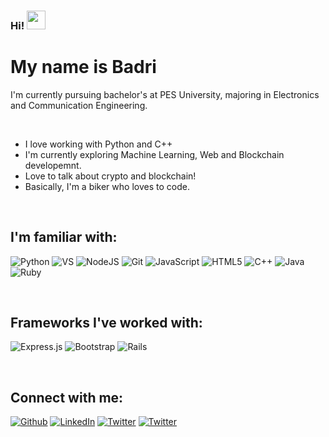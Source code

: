 ### Hi! <img src="https://raw.githubusercontent.com/iampavangandhi/iampavangandhi/master/gifs/Hi.gif" width="30px">

# My name is Badri 
I'm currently pursuing bachelor's at PES University, majoring in Electronics and Communication Engineering.

<br />

- I love working with Python and C++
- I'm currently exploring Machine Learning, Web and Blockchain developemnt.
- Love to talk about crypto and blockchain!
- Basically, I'm a biker who loves to code.

<br />

## I'm familiar with:
<p>

<img alt="Python" src="https://img.shields.io/badge/-Python-3776AB?style=flat-square&logo=python&logoColor=white" />
<img alt="VS" src="https://img.shields.io/badge/language-System%20Verilog-blue" />
<img alt="NodeJS" src="https://img.shields.io/badge/node.js-%2343853D.svg?&style=for-the-badge&logo=node.js&logoColor=white" />	
<img alt="Git" src="https://img.shields.io/badge/git-%23F05033.svg?style=for-the-badge&logo=git&logoColor=white"/>
<img alt="JavaScript" src="https://img.shields.io/badge/javascript-%23323330.svg?style=for-the-badge&logo=javascript&logoColor=%23F7DF1E" />
<img alt="HTML5" src="https://img.shields.io/badge/html5-%23E34F26.svg?style=for-the-badge&logo=html5&logoColor=white" />
<img alt="C++" src="https://img.shields.io/badge/c++-%2300599C.svg?style=for-the-badge&logo=c%2B%2B&logoColor=white" />
<img alt="Java" src="https://img.shields.io/badge/java-%23ED8B00.svg?style=for-the-badge&logo=java&logoColor=white" />
<img alt="Ruby" src="https://img.shields.io/badge/ruby-%23CC342D.svg?style=for-the-badge&logo=ruby&logoColor=white"/>
</p>
<br />

## Frameworks I've worked with: 
<p>
<img alt="Express.js" src="https://img.shields.io/badge/express.js-%23404d59.svg?style=for-the-badge&logo=express&logoColor=%2361DAFB"/>
<img alt="Bootstrap" src="https://img.shields.io/badge/bootstrap-%23563D7C.svg?style=for-the-badge&logo=bootstrap&logoColor=white"/>
<img alt="Rails" src="https://img.shields.io/badge/rails-%23CC0000.svg?style=for-the-badge&logo=ruby-on-rails&logoColor=white"/>
</p>
<br />

## Connect with me:
<p>
<a href="https://github.com/badrinadhgupta" target="_blank"><img alt="Github" src="https://img.shields.io/badge/GitHub-%2312100E.svg?&style=flat-square&logo=Github&logoColor=white" /></a> 
<a href="https://www.linkedin.com/in/badri-nerella-6166a81b7/" target="_blank"><img alt="LinkedIn" src="https://img.shields.io/badge/linkedin-%230077B5.svg?&style=flat-square&logo=linkedin&logoColor=white" /></a>
<a href="https://twitter.com/badri_nerella" target="_blank"><img alt="Twitter" src="https://img.shields.io/badge/twitter-%231DA1F2.svg?&style=flat-square&logo=twitter&logoColor=white" /></a> 
<a href="mailto:nerella.rabasa@gmail.com?subject=From your Github Profile" target="_blank"><img alt="Twitter" src="https://img.shields.io/badge/Gmail-D14836?style=for-the-badge&logo=gmail&logoColor=white" /></a> 
</p>
